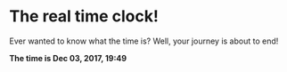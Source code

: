 # The real time clock!

Ever wanted to know what the time is? Well, your journey is about to end!

**The time is Dec 03, 2017, 19:49**